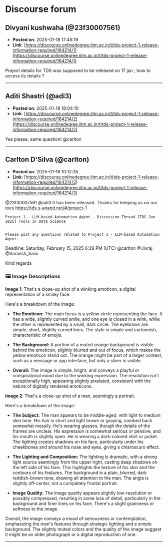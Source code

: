 # Discourse forum

## Divyani kushwaha  (@23f30007561)
- **Posted on**: 2025-01-18 17:46:19
- **Link**: [https://discourse.onlinedegree.iitm.ac.in/t/tds-project-1-release-information-required/164214/1](https://discourse.onlinedegree.iitm.ac.in/t/tds-project-1-release-information-required/164214/1)

Project details for TDS was supposed to be released on 17 jan ; how to access its details ?

---

## Aditi Shastri (@adi3)
- **Posted on**: 2025-01-18 18:04:10
- **Link**: [https://discourse.onlinedegree.iitm.ac.in/t/tds-project-1-release-information-required/164214/2](https://discourse.onlinedegree.iitm.ac.in/t/tds-project-1-release-information-required/164214/2)

Yes please, same question!
@carlton

---

## Carlton D'Silva (@carlton)
- **Posted on**: 2025-01-19 10:12:35
- **Link**: [https://discourse.onlinedegree.iitm.ac.in/t/tds-project-1-release-information-required/164214/3](https://discourse.onlinedegree.iitm.ac.in/t/tds-project-1-release-information-required/164214/3)

@23f30007561 @adi3
It has been released. Thanks for keeping us on our toes 
https://tds.s-anand.net/#/project-1

  
    
    
    Project 1 - LLM-based Automation Agent - Discussion Thread [TDS Jan 2025] Tools in Data Science
  
  
    Please post any questions related to Project 1 - LLM-based Automation Agent. 
Deadline: Saturday, February 15, 2025 6:29 PM (UTC) 
@carlton @Jivraj @Saransh_Saini
  


Kind regards

### 🖼 Image Descriptions

**Image 1**: That's a close-up shot of a winking emoticon, a digital representation of a smiley face. 


Here's a breakdown of the image:

* **The Emoticon:** The main focus is a yellow circle representing the face. It has a wide, slightly curved smile, and one eye is closed in a wink, while the other is represented by a small, dark circle. The eyebrows are simple, short, slightly curved lines. The style is simple and cartoonish, characteristic of emojis.

* **The Background:** A portion of a muted orange background is visible behind the emoticon, slightly blurred and out of focus, which makes the yellow emoticon stand out. The orange might be part of a larger context, such as a message or app interface, but only a sliver is visible.

* **Overall:** The image is simple, bright, and conveys a playful or conspiratorial mood due to the winking expression. The resolution isn't exceptionally high, appearing slightly pixelated, consistent with the nature of digitally rendered emoticons.

**Image 2**: That's a close-up shot of a man, seemingly a portrait. 


Here's a breakdown of the image:

* **The Subject:** The man appears to be middle-aged, with light to medium skin tone. His hair is short and light brown or graying, combed back somewhat messily. He's wearing glasses, though the details of the frames are unclear. His expression is somewhat serious or pensive, and his mouth is slightly open. He is wearing a dark-colored shirt or jacket. The lighting creates shadows on his face, particularly under his cheekbones and around his nose and eyes, giving a chiaroscuro effect.

* **The Lighting and Composition:** The lighting is dramatic, with a strong light source seemingly from the upper right, casting deep shadows on the left side of his face. This highlights the texture of his skin and the contours of his features. The background is a plain, blurred, dark reddish-brown tone, drawing all attention to the man. The angle is slightly off-center, not a completely frontal portrait.

* **Image Quality:** The image quality appears slightly low-resolution or possibly compressed, resulting in some loss of detail, particularly in the background and finer lines on his face. There's a slight graininess or softness to the image.


Overall, the image conveys a mood of seriousness or contemplation, emphasizing the man's features through strategic lighting and a simple background. The slightly muted colors and the quality of the image suggest it might be an older photograph or a digital reproduction of one.

---
